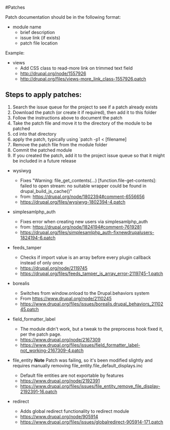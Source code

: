 #Patches

Patch documentation should be in the following format:

* module name
  * brief description
  * issue link (if exists)
  * patch file location

Example:

* views
  * Add CSS class to read-more link on trimmed text field
  * http://drupal.org/node/1557926
  * http://drupal.org/files/views-more_link_class-1557926.patch

## Steps to apply patches:
  1) Search the issue queue for the project to see if a patch already exists
  2) Download the patch (or create it if required), then add it to this folder
  3) Follow the instructions above to document the patch
  4) Take the patch file and move it to the directory of the module to be patched
  5) cd into that directory
  6) apply the patch, typically using `patch -p1 < [filename]
  7) Remove the patch file from the module folder
  8) Commit the patched module
  9) If you created the patch, add it to the project issue queue so that it might be included in a future release

* wysiwyg
  * Fixes "Warning: file_get_contents(...) [function.file-get-contents]: failed to open stream: no suitable wrapper could be found in drupal_build_js_cache()"
  * from: https://drupal.org/node/1802394#comment-6556656
  * https://drupal.org/files/wysiwyg-1802394-4.patch

* simplesamlphp_auth
  * Fixes error when creating new users via simplesamlphp_auth
  * from: https://drupal.org/node/1824194#comment-7619281
  * https://drupal.org/files/simplesamlphp_auth-fixnewdrupalusers-1824194-6.patch

* feeds_tamper
  * Checks if import value is an array before every plugin callback instead of only once
  * https://drupal.org/node/2119745
  * https://drupal.org/files/feeds_tamper_is_array_error-2119745-1.patch

* borealis
  * Switches from window.onload to the Drupal.behaviors system
  * From https://www.drupal.org/node/2110245
  * https://www.drupal.org/files/issues/borealis.drupal_behaviors_2110245.patch

* field_formatter_label
  * The module didn't work, but a tweak to the preprocess hook fixed it, per the patch page.
  * https://www.drupal.org/node/2167309
  * https://www.drupal.org/files/issues/field_formatter_label-not_working-2167309-4.patch

* file_entity **Note** Patch was failing, so it's been modified slightly and requires manually removing file_entity.file_default_displays.inc
  * Default file entities are not exportable by features
  * https://www.drupal.org/node/2192391
  * https://www.drupal.org/files/issues/file_entity_remove_file_display-2192391-16.patch

* redirect
  * Adds global redirect functionality to redirect module
  * https://www.drupal.org/node/905914
  * https://www.drupal.org/files/issues/globalredirect-905914-171.patch
